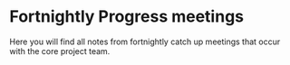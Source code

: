 # Fortnightly Progress meetings

Here you will find all notes from fortnightly catch up meetings that occur with the core project team. 
